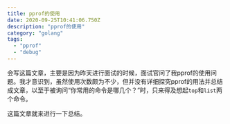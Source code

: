 ```yaml
---
title: pprof的使用
date: 2020-09-25T10:41:06.750Z
description: "pprof的使用"
category: "golang"
tags:
  - "pprof"
  - "debug"
---
```

会写这篇文章，主要是因为昨天进行面试的时候，面试官问了我pprof的使用问题。我才意识到，虽然使用次数颇为不少，但并没有详细探究pprof的用法并总结成文章，以至于被询问“你常用的命令是哪几个？”时，只来得及想起`top`和`list`两个命令。

这篇文章就来进行一下总结。